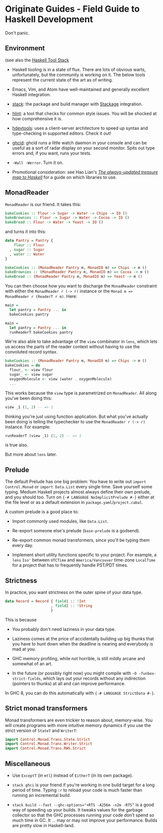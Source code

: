 # Originate Guides - Field Guide to Haskell Development

Don't panic.

## Environment

(see also the [Haskell Tool Stack](stack-tutorial.md)

* Haskell tooling is in a state of flux. There are lots of obvious warts, unfortunately, but the community is working on it. The below tools represent the current state of the art as of writing.

* Emacs, Vim, and Atom have well-maintained and generally excellent Haskell integration.

* [stack](https://github.com/commercialhaskell/stack): the package and build manager with [Stackage](https://www.stackage.org) integration.

* [hlint](https://github.com/ndmitchell/hlint): a tool that checks for common style issues. You will be shocked at how comprehensive it is.

* [hdevtools](https://github.com/hdevtools/hdevtools): uses a client-server architecture to speed up syntax and type-checking in supported editors. Check it out!

* [ghcid](https://github.com/ndmitchell/ghcid): ghcid runs a little watch daemon in your console and can be useful as a sort of radar display on your second monitor. Spits out type errors and, if you want, runs your tests.

* `-Wall -Werror`. Turn it on.

* Promotional consideration: see Hao Lian's [_The always-updated treasure map to Haskell_](http://hao.codes/haskell-treasure-map.html) for a guide on which libraries to use.

## MonadReader

`MonadReader` is our friend. It takes this:

```haskell
bakeCookies :: Flour -> Sugar -> Water -> Chips -> IO ()
bakeBrownies :: Flour -> Sugar -> Water -> Cocoa -> IO ()
bakeBread :: Flour -> Water -> Yeast -> IO ()
```

and turns it into this:

```haskell
data Pantry = Pantry {
    flour :: Flour
  , sugar :: Sugar
  , water :: Water
}

bakeCookies :: (MonadReader Pantry m, MonadIO m) => Chips -> m ()
bakeBrownies :: (MonadReader Pantry m, MonadIO m) => Cocoa -> m ()
bakeBread :: (MonadReader Pantry m, MonadIO m) => Yeast -> m ()
```

You can then choose how you want to discharge the `MonadReader`
constraint with either the `MonadReader r (-> r)` instance or the
`Monad m => MonadReader r (ReaderT r m)`. Here:

```haskell
main =
  let pantry = Pantry ... in
  bakeCookies pantry
```

```haskell
main =
  let pantry = Pantry ... in
  runReaderT bakeCookies pantry
```

We're also able to take advantage of the `view` combinator in `lens`, which lets us access the parts of the reader context without having to use the convoluted record syntax.

```haskell
bakeCookies :: (MonadReader Pantry m, MonadIO m) => Chips -> m ()
bakeCookies = do
  flour_ <- view flour
  sugar_ <- view sugar
  oxygenMolecule <- view (water . oxygenMolecule)
  ...
```

This works because the `view` type is parametrized on `MonadReader`. All along you've been doing this:

```haskell
view _1 (1, 2) -- => 1
```

thinking you're just using function application. But what you've actually been doing is telling the typechecker to use the `MonadReader r (-> r)` instance. For example:

```haskell
runReaderT (view _1) (1, 2) -- => 1
```

is true also.

But more about `lens` later.

## Prelude

The default Prelude has one big problem: You have to write out `import Control.Monad` or `import Data.List` every single time. Save yourself some typing. Medium Haskell projects almost always define their own prelude, and you should too. Turn on `{-# LANGUAGE NoImplicitPrelude #-}` either at the file level or as a default extension in `package.yaml`/`project.cabal`.

A custom prelude is a good place to:

* Import commonly used modules, like `Data.List`.

* Re-export someone else's prelude (`base-prelude` is a godsend).

* Re-export common monad transformers, since you'll be typing them
  every day.

* Implement short utility functions specific to your project. For example, a `lens` `Iso'` between `UTCTime` and `America/Vancouver` time-zone `LocalTime` for a project that has to frequently handle PST/PDT times.

## Strictness

In practice, you want strictness on the outer spine of your data type.

```haskell
data Record = Record { field1 :: !Int
                     , field2 :: !String
                     }
```

This is because

* You probably don't need laziness in your data type.

* Laziness comes at the price of accidentally building up big thunks that you have to hunt down when the deadline is nearing and everybody is mad at you.

* GHC memory profiling, while not horrible, is still mildly arcane and somewhat of an art.

* In the future (or possibly right now) you might compile with `-O -funbox-strict-fields`, which lays out your records without any indirection (pointers to thunks) at all and can improve performance.

In GHC 8, you can do this automatically with `{-# LANGUAGE StrictData #-}`.

## Strict monad transformers

Monad transformers are even trickier to reason about, memory-wise. You will create programs with more intuitive memory dynamics if you use the strict version of `StateT` and `WriterT`:

```haskell
import Control.Monad.Trans.State.Strict
import Control.Monad.Trans.Writer.Strict
import Control.Monad.Trans.RWS.Strict
```

## Miscellaneous

* Use `ExceptT` (in `mtl`) instead of `EitherT` (in its own package).

* `stack ghci` is your friend if you're working in one build target for a long period of time. Typing `:r` to reload your code is much faster than running an incremental build.

* `stack build --fast --ghc-options="+RTS -A256m -n2m -RTS"` is a good way of speeding up your builds. It tweaks values for the garbage collector so that the GHC processes running your code don't spend so much time in GC. It ... may or may not improve your performance. Builds are pretty slow in Haskell-land.
